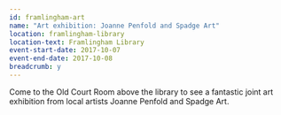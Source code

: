 ```yaml
---
id: framlingham-art
name: "Art exhibition: Joanne Penfold and Spadge Art"
location: framlingham-library
location-text: Framlingham Library
event-start-date: 2017-10-07
event-end-date: 2017-10-08
breadcrumb: y
---
```


Come to the Old Court Room above the library to see a fantastic joint art exhibition from local artists Joanne Penfold and Spadge Art.
